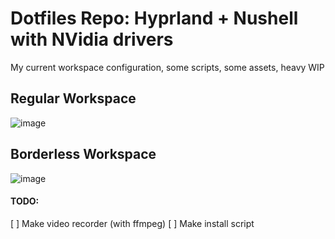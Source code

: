 # Dotfiles Repo: Hyprland + Nushell with NVidia drivers
My current workspace configuration, some scripts, some assets, heavy WIP

## Regular Workspace
![image](https://github.com/archeoss/dotfiles/assets/68448737/524499e7-e926-4ace-9480-f249e3aae6de)
## Borderless Workspace
![image](https://github.com/archeoss/dotfiles/assets/68448737/91299fff-8ef7-4883-8f5c-68487b7e79d5)

#### TODO:
[ ] Make video recorder (with ffmpeg)
[ ] Make install script
